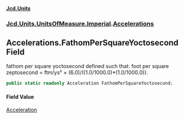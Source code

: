 #### [Jcd.Units](index.md 'index')
### [Jcd.Units.UnitsOfMeasure.Imperial](Jcd.Units.UnitsOfMeasure.Imperial.md 'Jcd.Units.UnitsOfMeasure.Imperial').[Accelerations](Accelerations.md 'Jcd.Units.UnitsOfMeasure.Imperial.Accelerations')

## Accelerations.FathomPerSquareYoctosecond Field

fathom per square yoctosecond defined such that: foot per square zeptosecond = ftm/ys² × (6.0)/((1.0/1000.0)*(1.0/1000.0)).

```csharp
public static readonly Acceleration FathomPerSquareYoctosecond;
```

#### Field Value
[Acceleration](Acceleration.md 'Jcd.Units.UnitTypes.Acceleration')